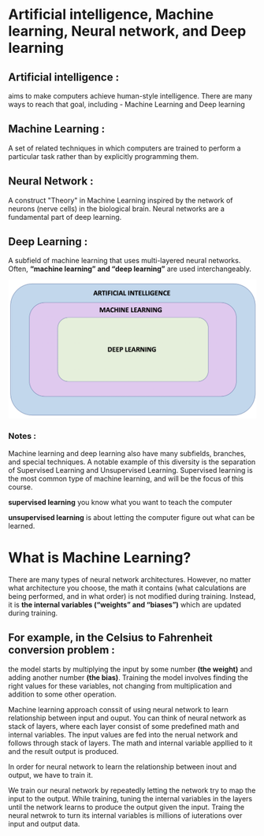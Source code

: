 # Artificial intelligence, Machine learning, Neural network, and Deep learning

## Artificial intelligence :
aims to make computers achieve human-style intelligence. There are many ways to reach that goal, including - Machine Learning and Deep learning

## Machine Learning :
A set of related techniques in which computers are trained to perform a particular task rather than by explicitly programming them.

## Neural Network :
A construct "Theory" in Machine Learning inspired by the network of neurons (nerve cells) in the biological brain. Neural networks are a fundamental part of deep learning.

## Deep Learning :
A subfield of machine learning that uses multi-layered neural networks. Often, **“machine learning” and “deep learning”** are used interchangeably.

<img src="image-1.png" alt="image-1" width="600"/>

### Notes :
Machine learning and deep learning also have many subfields, branches, and special techniques. A notable example of this diversity is the separation of Supervised Learning and Unsupervised Learning.
Supervised learning is the most common type of machine learning, and will be the focus of this course.

**supervised learning** you know what you want to teach the computer

**unsupervised learning** is about letting the computer figure out what can be learned. 


# What is Machine Learning?
There are many types of neural network architectures. However, no matter what architecture you choose, the math it contains (what calculations are being performed, and in what order) is not modified during training. Instead, it is **the internal variables (“weights” and “biases”)** which are updated during training.

## For example, in the Celsius to Fahrenheit conversion problem :
the model starts by multiplying the input by some number **(the weight)** and adding another number **(the bias)**. Training the model involves finding the right values for these variables, not changing from multiplication and addition to some other operation.


Machine learning approach conssit of using neural network to learn relationship between input and ouput. You can think of neural network as stack of layers, where each layer consist of some predefined math and internal variables.
The input values are fed into the nerual network and follows through stack of layers. The math and internal variable appllied to it and the result output is produced.

In order for neural network to learn the relationship between inout and output, we have to train it.

We train our neural network by repeatedly letting the network try to map the input to the output. While training, tuning the internal variables in the layers until the network learns to produce the output given the input.
Traing the neural netwrok to turn its internal variables is millions of iuterations over input and output data.


